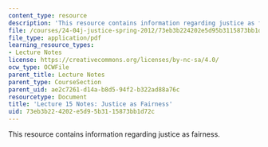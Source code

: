 ```yaml
---
content_type: resource
description: 'This resource contains information regarding justice as fairness. '
file: /courses/24-04j-justice-spring-2012/73eb3b224202e5d95b3115873bb1d72c_MIT24_04JS12_lec15.pdf
file_type: application/pdf
learning_resource_types:
- Lecture Notes
license: https://creativecommons.org/licenses/by-nc-sa/4.0/
ocw_type: OCWFile
parent_title: Lecture Notes
parent_type: CourseSection
parent_uid: ae2c7261-d14a-b8d5-94f2-b322ad88a76c
resourcetype: Document
title: 'Lecture 15 Notes: Justice as Fairness'
uid: 73eb3b22-4202-e5d9-5b31-15873bb1d72c
---
```

This resource contains information regarding justice as fairness. 